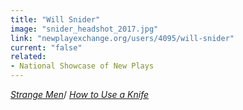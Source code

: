 ```yaml
---
title: "Will Snider"
image: "snider_headshot_2017.jpg"
link: "newplayexchange.org/users/4095/will-snider"
current: "false"
related:
- National Showcase of New Plays
---
```


<a href="https://newplayexchange.org/plays/56833/strange-men" rel="nofollow">*Strange Men*</a>/
<a href="https://newplayexchange.org/plays/38346/how-use-knife" rel="nofollow">*How to Use a Knife*</a>
